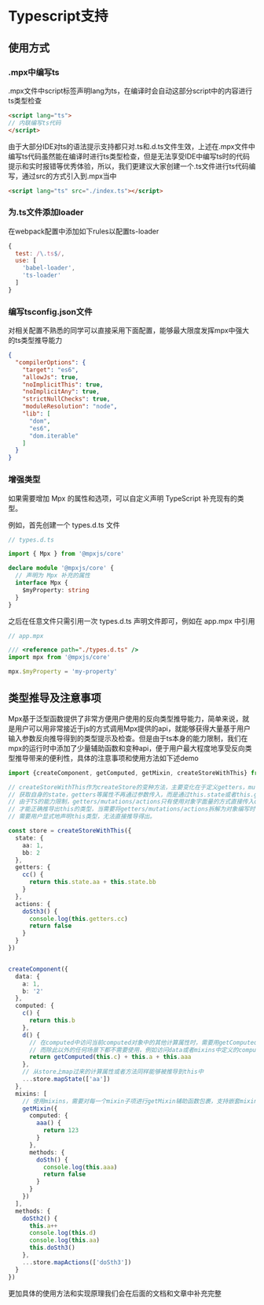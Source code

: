 # Typescript支持

## 使用方式

### .mpx中编写ts

.mpx文件中script标签声明lang为ts，在编译时会自动这部分script中的内容进行ts类型检查

```html
<script lang="ts">
// 内联编写ts代码
</script>
```

由于大部分IDE对ts的语法提示支持都只对.ts和.d.ts文件生效，上述在.mpx文件中编写ts代码虽然能在编译时进行ts类型检查，但是无法享受IDE中编写ts时的代码提示和实时报错等优秀体验，所以，我们更建议大家创建一个.ts文件进行ts代码编写，通过src的方式引入到.mpx当中

```html
<script lang="ts" src="./index.ts"></script>
```

### 为.ts文件添加loader

在webpack配置中添加如下rules以配置ts-loader

```js
{
  test: /\.ts$/,
  use: [
    'babel-loader',
    'ts-loader'
  ]
}
```

### 编写tsconfig.json文件

对相关配置不熟悉的同学可以直接采用下面配置，能够最大限度发挥mpx中强大的ts类型推导能力

```json
{
  "compilerOptions": {
    "target": "es6",
    "allowJs": true,
    "noImplicitThis": true,
    "noImplicitAny": true,
    "strictNullChecks": true,
    "moduleResolution": "node",
    "lib": [
      "dom",
      "es6",
      "dom.iterable"
    ]
  }
}
```

### 增强类型

如果需要增加 Mpx 的属性和选项，可以自定义声明 TypeScript 补充现有的类型。

例如，首先创建一个 types.d.ts 文件

```ts
// types.d.ts

import { Mpx } from '@mpxjs/core'

declare module '@mpxjs/core' {
  // 声明为 Mpx 补充的属性
  interface Mpx {
    $myProperty: string
  }
}
```

之后在任意文件只需引用一次 types.d.ts 声明文件即可，例如在 app.mpx 中引用

```ts
// app.mpx

/// <reference path="./types.d.ts" />
import mpx from '@mpxjs/core'

mpx.$myProperty = 'my-property'
```

## 类型推导及注意事项

Mpx基于泛型函数提供了非常方便用户使用的反向类型推导能力，简单来说，就是用户可以用非常接近于js的方式调用Mpx提供的api，就能够获得大量基于用户输入参数反向推导得到的类型提示及检查。但是由于ts本身的能力限制，我们在mpx的运行时中添加了少量辅助函数和变种api，便于用户最大程度地享受反向类型推导带来的便利性，具体的注意事项和使用方法如下述demo

```typescript
import {createComponent, getComputed, getMixin, createStoreWithThis} from '@mpxjs/core'

// createStoreWithThis作为createStore的变种方法，主要变化在于定义getters，mutations和actions时，
// 获取自身的state，getters等属性不再通过参数传入，而是通过this.state或者this.getters等属性进行访问，
// 由于TS的能力限制，getters/mutations/actions只有使用对象字面量的方式直接传入createStoreWithThis时
// 才能正确推导出this的类型，当需要将getters/mutations/actions拆解为对象编写时，
// 需要用户显式地声明this类型，无法直接推导得出。

const store = createStoreWithThis({
  state: {
    aa: 1,
    bb: 2
  },
  getters: {
    cc() {
      return this.state.aa + this.state.bb
    }
  },
  actions: {
    doSth3() {
      console.log(this.getters.cc)
      return false
    }
  }
})


createComponent({
  data: {
    a: 1,
    b: '2'
  },
  computed: {
    c() {
      return this.b
    },
    d() {
      // 在computed中访问当前computed对象中的其他计算属性时，需要用getComputed辅助函数包裹，
      // 而除此以外的任何场景下都不需要使用，例如访问data或者mixins中定义的computed等数据
      return getComputed(this.c) + this.a + this.aaa
    },
    // 从store上map过来的计算属性或者方法同样能够被推导到this中
    ...store.mapState(['aa'])
  },
  mixins: [
    // 使用mixins，需要对每一个mixin子项进行getMixin辅助函数包裹，支持嵌套mixin
    getMixin({
      computed: {
        aaa() {
          return 123
        }
      },
      methods: {
        doSth() {
          console.log(this.aaa)
          return false
        }
      }
    })
  ],
  methods: {
    doSth2() {
      this.a++
      console.log(this.d)
      console.log(this.aa)
      this.doSth3()
    },
    ...store.mapActions(['doSth3'])
  }
})
```

更加具体的使用方法和实现原理我们会在后面的文档和文章中补充完整



